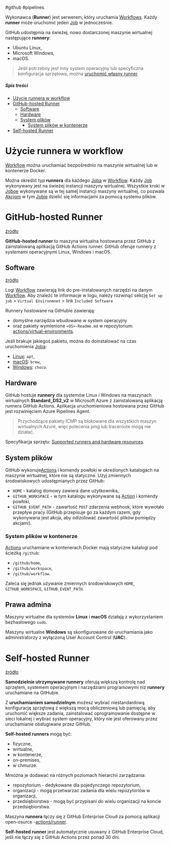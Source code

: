 #github #pipelines

Wykonawca (**Runner**) jest serwerem, który uruchamia [Workflows](Workflow.md). Każdy **runner** może uruchomić jeden [Job](Job.md) w jednocześnie.

GitHub udostępnia na świeżej, nowo dostarczonej maszynie wirtualnej następujące **runnery**:

- Ubuntu Linux,
- Microsoft Windows,
- macOS.

> Jeśli potrzebny jest inny system operacyjny lub specyficzna konfiguracja sprzętowa, można [uruchomić własny runner](#Hostowanie%20własnych%20runnerów).

##### Spis treści

- [Użycie runnera w workflow](#Użycie%20runnera%20w%20workflow)
- [GitHub-hosted Runner](#github-hosted-runner)
  - [Software](#Software)
  - [Hardware](#Hardware)
  - [System plików](#System%20plików)
    - [System plików w kontenerze](#System%20plików%20w%20kontenerze)
- [Self-hosted Runner](#self-hosted-runner)

# Użycie runnera w workflow

[Workflow](Workflow.md) można uruchamiać bezpośrednio na maszynie wirtualnej lub w kontenerze Docker.

Można określić typ **runnera** dla każdego [Joba](Job.md) w [Workflow](Workflow.md). Każdy [Job](Job.md) wykonywany jest na świeżej instancji maszyny wirtualnej. Wszystkie kroki w [Joboe](Job.md) wykonywane są w tej samej instancji maszyny wirtualnej, co pozwala [Akcjom](Action.md) w tym [Jobie](Job.md) dzielić się informacjami za pomocą systemu plików.

# GitHub-hosted Runner

[źródło](https://docs.github.com/en/enterprise-cloud@latest/actions/using-github-hosted-runners/about-github-hosted-runners)

**GitHub-hosted runner** to maszyna wirtualna hostowana przez GitHub z zainstalowaną aplikacją GitHub Actions runner. GitHub oferuje runnery z systemami operacyjnymi Linux, Windows i macOS.

## Software

[źródło](https://docs.github.com/en/enterprise-cloud@latest/actions/using-github-hosted-runners/about-github-hosted-runners#preinstalled-software)

Logi [Workflow](Workflow.md) zawierają link do pre-instalowanych narzędzi na danym [Workflow](Workflow.md). Aby znaleźć te informacje w logu, należy rozwinąć sekcję `Set up job` > `Virtual Environmnet` > link `Included Software`

Runnery hostowane na GitHubie zawierają:

- domyślne narzędzia wbudowane w system operacyjny
- oraz pakiety wymienione `<OS>-Readme.md` w repozytorium: [actions/virtual-environments](https://github.com/actions/virtual-environments/tree/main/images).

Jeśli brakuje jakiegoś pakietu, można do doinstalować na czas uruchomienia [Joba](Job.md):

- [Linux](https://github.com/actions/virtual-environments/blob/main/images/linux/Ubuntu2004-Readme.md): `apt`,
- [macOS](https://github.com/actions/virtual-environments/blob/main/images/macos/macos-11-Readme.md#package-management): `brew`,
- [Windows](https://github.com/actions/virtual-environments/blob/main/images/win/Windows2022-Readme.md#package-management): `choco`.

## Hardware

GitHub hostuje **runnery** dla systemów Linux i Windows na maszynach wirtualnych **Standard_DS2_v2** w Microsoft Azure z zainstalowaną aplikacją runnera GitHub Actions. Aplikacja uruchomieniowa hostowana przez GitHub jest rozwinięciem Azure Pipelines Agent.

> Przychodzące pakiety ICMP są blokowane dla wszystkich maszyn wirtualnych Azure, więc polecenia ping lub traceroute mogą nie działać.

Specyfikacja sprzętu: [Supported runners and hardware resources](https://docs.github.com/en/enterprise-cloud@latest/actions/using-github-hosted-runners/about-github-hosted-runners#supported-runners-and-hardware-resources).

## System plików

GitHub wykonuje[Actions](Action.md) i komendy powłoki w określonych katalogach na maszynie wirtualnej, które nie są statyczne. Użyj zmiennych środowiskowych udostępnianych przez GitHub:

- `HOME` - katalog domowy zawiera dane użytkownika,
- `GITHUB_WORKSPACE` - w tym katalogu wykonywane są [Action](Action.md) i komendy powłoki,
- `GITHUB_EVENT_PATH` - zawartość `POST` zdarzenia webhook, które wywołało przepływ pracy (GitHub przepisuje go za każdym razem, gdy wykonywana jest akcja, aby odizolować zawartość plików pomiędzy akcjami).

### System plików w kontenerze

[Actions](Action.md) uruchamiane w kontenerach Docker mają statyczne katalogi pod ścieżką `/github`:

- `/github/home`,
- `/github/workspace`,
- `/github/workflow`.

Zaleca się jednak używanie zmiennych środowiskowych  `HOME`, `GITHUB_WORKSPACE`, `GITHUB_EVENT_PATH`.

## Prawa admina

Maszyny wirtualne dla systemów **Linux** i **macOS** działają z wykorzystaniem bezhasłowego `sudo`.

Maszyny wirtualne **Windows** są skonfigurowane do uruchamiania jako administratorzy z wyłączoną User Account Control (**UAC**).

# Self-hosted Runner

[źródło](https://docs.github.com/en/actions/hosting-your-own-runners)

**Samodzielnie utrzymywane runnery** oferują większą kontrolę nad sprzętem, systemem operacyjnym i narzędziami programowymi niż **runnery** uruchamiane na GitHubie.

Z **uruchamianiem samodzielnym** możesz wybrać niestandardową konfigurację sprzętową z większą mocą obliczeniową lub pamięcią, aby uruchomić większe zadania, zainstalować oprogramowanie dostępne w sieci lokalnej i wybrać system operacyjny, który nie jest oferowany przez uruchamianie obsługiwane przez GitHub.

**Self-hosted runners** mogą być:

- fizyczne,
- wirtualne,
- w kontenerze,
- on-premises,
- w chmurze.

Mmożna je dodawać na różnych poziomach hierarchii zarządzania:

- repozytorium - dedykowane dla pojedynczego repozytorium,
- organizacji - mogą przetwarzać zadania dla wielu repozytoriów w organizacji,
- przedsiębiorstwa -  mogą być przypisani do wielu organizacji na koncie przedsiębiorstwa.

Maszyna **runnera** łączy się z GitHub Enterprise Cloud za pomocą aplikacji open-osurce -[actions/runner](https://github.com/actions/runner).

**Self-hosted runner** jest automatycznie usuwany z GitHub Enterprise Cloud, jeśli nie łączy się z GitHub Actions przez ponad 30 dni.
